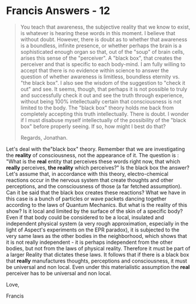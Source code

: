 # Francis Answers - 12

>You teach that awareness, the subjective reality that we know to exist, is whatever is hearing these words in this moment. I believe that without doubt. However, there is doubt as to whether that awareness is a boundless, infinite presence, or whether perhaps the brain is a sophisticated enough organ so that, out of the "soup" of brain cells, arises this sense of the "perceiver". A "black box", that creates the perceiver and that is specific to each body-mind. I am fully willing to accept that there is no evidence within science to answer the question of whether awareness is limitless, boundless eternity vs. "the black box". I also see the wisdom of the suggestion to "check it out" and see. It seems, though, that perhaps it is not possible to truly and successfully check it out and see the truth through experience, without being 100% intellectually certain that consciousness is not limited to the body. The "black box" theory holds me back from completely accepting this truth intellectually. There is doubt. I wonder if I must disabuse myself intellectually of the possibility of the "black box" before properly seeing. If so, how might I best do that?
>
>Regards, Jonathan.

Let's deal with the"black box" theory. Remember that we are investigating the **reality** of consciousness, not the appearance of it. The question is : "What is the **real** entity that perceives these words right now, that which **really** perceives, **the reality** which perceives?" Is the black box the answer? Let's assume that, in accordance with this theory, electro-chemical reactions occur in the nervous system that create thoughts and other perceptions, and the consciousness of those (a far fetched assumption). Can it be said that the black box creates these reactions? What we have in this case is a bunch of particles or wave packets dancing together according to the laws of Quantum Mechanics. But what is the reality of this show? Is it local and limited by the surface of the skin of a specific body? Even if that body could be considered to be a local, insulated and independent physical system (a very rough approximation, especially in the light of Aspect's experiments on the EPR paradox), it is subjected to the very same laws as the other bodies in the neighborhood, which shows that it is not really independent - it is perhaps independent from the other bodies, but not from the laws of physical reality. Therefore it must be part of a larger Reality that dictates these laws. It follows that if there is a black box that **really** manufactures thoughts, perceptions and consciousness, it must be universal and non local. Even under this materialistic assumption the **real** perceiver has to be universal and non local.

Love,

Francis

